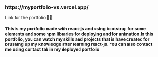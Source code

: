 <h3>  https://myportfolio-vs.vercel.app/ </h3>



Link for the portfolio 💫🔥


<b> <h4> This is my portfolio made with react-js and using bootstrap for some elements and some npm libraries for deploying and for animation.In this portfolio,
  you can watch my skills and projects that is have created for brushing up my knowledge after learning react-js.
  You can also contact me using contact tab in my deployed portfolio </h4> </b>
